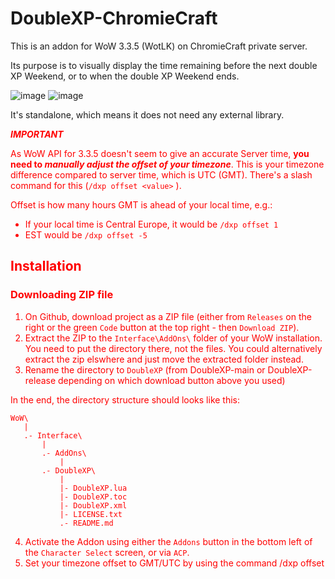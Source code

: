 # DoubleXP-ChromieCraft

This is an addon for WoW 3.3.5 (WotLK) on ChromieCraft private server.

Its purpose is to visually display the time remaining before the next double XP Weekend, or to when the double XP Weekend ends.

![image](https://user-images.githubusercontent.com/46089380/211395545-8588de69-3617-432a-a4e2-53bc046fcfa3.png)
![image](https://user-images.githubusercontent.com/46089380/213815107-b934e815-c5ee-4fa5-959e-a41c16972936.png)

It's standalone, which means it does not need any external library.

<FONT COLOR="red"> **_IMPORTANT_**

As WoW API for 3.3.5 doesn't seem to give an accurate Server time, **you need to _manually adjust the offset of your timezone_**. This is your timezone difference compared to server time, which is UTC (GMT). There's a slash command for this (`/dxp offset <value>` ).

Offset is how many hours GMT is ahead of your local time, e.g.:
- If your local time is Central Europe, it would be `/dxp offset 1`
- EST would be `/dxp offset -5`

## Installation ##

### Downloading ZIP file

1. On Github, download project as a ZIP file (either from `Releases` on the right or the green `Code` button at the top right - then `Download ZIP`).
2. Extract the ZIP to the `Interface\AddOns\` folder of your WoW installation. You need to put the directory there, not the files.  You could alternatively extract the zip elswhere and just move the extracted folder instead.
3. Rename the directory to `DoubleXP` (from DoubleXP-main or DoubleXP-release depending on which download button above you used)

In the end, the directory structure should looks like this:

```
WoW\
   |
   .- Interface\
       |
       .- AddOns\
           |
	   .- DoubleXP\
	       |
	       |- DoubleXP.lua
	       |- DoubleXP.toc
	       |- DoubleXP.xml
	       |- LICENSE.txt
	       .- README.md
```

4. Activate the Addon using either the `Addons` button in the bottom left of the `Character Select` screen, or via `ACP`.
5. Set your timezone offset to GMT/UTC by using the command /dxp offset <value>
